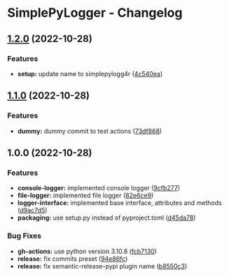 # SimplePyLogger - Changelog

## [1.2.0](https://github.com/M4RC0Sx/SimplePyLogger/compare/v1.1.0...v1.2.0) (2022-10-28)


### Features

* **setup:** update name to simplepylogg4r ([4c540ea](https://github.com/M4RC0Sx/SimplePyLogger/commit/4c540ea2ca224a378660adec3ffa168cc11f6165))

## [1.1.0](https://github.com/M4RC0Sx/SimplePyLogger/compare/v1.0.0...v1.1.0) (2022-10-28)


### Features

* **dummy:** dummy commit to test actions ([73df868](https://github.com/M4RC0Sx/SimplePyLogger/commit/73df868bd7cac92c70a58fc540bef4f8c84a5c3a))

## 1.0.0 (2022-10-28)


### Features

* **console-logger:** implemented console logger ([9cfb277](https://github.com/M4RC0Sx/SimplePyLogger/commit/9cfb277f608c62478ad2316caffaf5d3ecd46455))
* **file-logger:** implemented file logger ([82e6ce9](https://github.com/M4RC0Sx/SimplePyLogger/commit/82e6ce988f938cb3c483c7f629dde438d4d04657))
* **logger-interface:** implemented base interface, attributes and methods ([d9ac7d5](https://github.com/M4RC0Sx/SimplePyLogger/commit/d9ac7d56262bc168567c8cb699a9e7dd2a2fe81c))
* **packaging:** use setup.py instead of pyproject.toml ([d45da78](https://github.com/M4RC0Sx/SimplePyLogger/commit/d45da7832d8ad7a9990b4b47cb79ecab8e6e9ae5))


### Bug Fixes

* **gh-actions:** use python version 3.10.8 ([fcb7130](https://github.com/M4RC0Sx/SimplePyLogger/commit/fcb71308203896e6f0c73b4a05d7fd47a2d3888e))
* **release:** fix commits preset ([94e86fc](https://github.com/M4RC0Sx/SimplePyLogger/commit/94e86fccd32928c05b7bbb363855891791faf397))
* **release:** fix semantic-release-pypi plugin name ([b8550c3](https://github.com/M4RC0Sx/SimplePyLogger/commit/b8550c3ca477a685802fe318ac992f81f5b42252))
